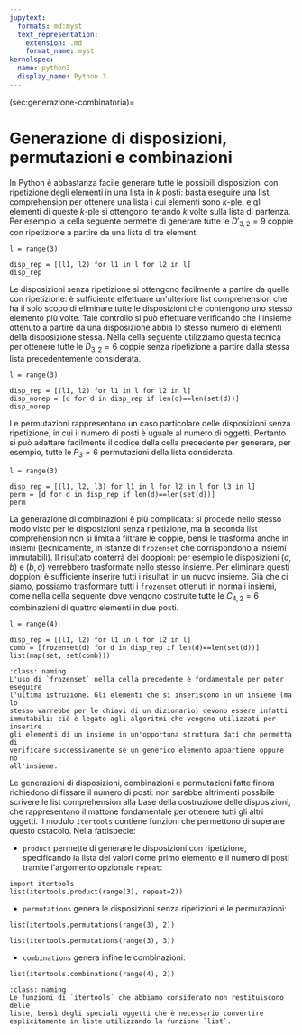 ```yaml
---
jupytext:
  formats: md:myst
  text_representation:
    extension: .md
    format_name: myst
kernelspec:
  name: python3
  display_name: Python 3
---
```


(sec:generazione-combinatoria)=
# Generazione di disposizioni, permutazioni e combinazioni

In Python è abbastanza facile generare tutte le possibili disposizioni con
ripetizione degli elementi in una lista in $k$ posti: basta eseguire una list
comprehension per ottenere una lista i cui elementi sono $k$-ple, e gli
elementi di queste $k$-ple si ottengono iterando $k$ volte sulla lista di
partenza. Per esempio la cella seguente permette di generare tutte le
$D'_{3, 2} = 9$ coppie con ripetizione a partire da una lista di tre elementi

```{code-block} python
l = range(3)

disp_rep = [(l1, l2) for l1 in l for l2 in l]
disp_rep
```

Le disposizioni senza ripetizione si ottengono facilmente a partire da quelle
con ripetizione: è sufficiente effettuare un'ulteriore list comprehension che
ha il solo scopo di eliminare tutte le disposizioni che contengono uno stesso
elemento più volte. Tale controllo si può effettuare verificando che
l'insieme ottenuto a partire da una disposizione abbia lo stesso numero di
elementi della disposizione stessa. Nella cella seguente utilizziamo questa
tecnica per ottenere tutte le $D_{3, 2} = 6$ coppie senza ripetizione a
partire dalla stessa lista precedentemente considerata.

```{code-block} python
l = range(3)

disp_rep = [(l1, l2) for l1 in l for l2 in l]
disp_norep = [d for d in disp_rep if len(d)==len(set(d))]
disp_norep
```

Le permutazioni rappresentano un caso particolare delle disposizioni senza
ripetizione, in cui il numero di posti è uguale al numero di oggetti.
Pertanto si può adattare facilmente il codice della cella precedente per
generare, per esempio, tutte le $P_3 = 6$ permutazioni della lista
considerata.

```{code-block} python
l = range(3)

disp_rep = [(l1, l2, l3) for l1 in l for l2 in l for l3 in l]
perm = [d for d in disp_rep if len(d)==len(set(d))]
perm
```

La generazione di combinazioni è più complicata: si procede nello stesso modo
visto per le disposizioni senza ripetizione, ma la seconda list comprehension
non si limita a filtrare le coppie, bensì le trasforma anche in insiemi
(tecnicamente, in istanze di `frozenset` che corrispondono a insiemi
  immutabili). Il risultato conterrà dei doppioni: per esempio le
  disposizioni $(a, b)$ e $(b, a)$ verrebbero trasformate nello stesso
  insieme. Per eliminare questi doppioni è sufficiente inserire tutti i
  risultati in un nuovo insieme. Già che ci siamo, possiamo trasformare tutti
  i `frozenset` ottenuti in normali insiemi, come nella cella seguente dove
  vengono costruite tutte le $C_{4, 2} = 6$ combinazioni di quattro elementi
  in due posti.

```{code-block} python
l = range(4)

disp_rep = [(l1, l2) for l1 in l for l2 in l]
comb = [frozenset(d) for d in disp_rep if len(d)==len(set(d))]
list(map(set, set(comb)))
```

```{admonition} Nomenclatura
:class: naming
L'uso di `frozenset` nella cella precedente è fondamentale per poter eseguire
l'ultima istruzione. Gli elementi che si inseriscono in un insieme (ma lo
stesso varrebbe per le chiavi di un dizionario) devono essere infatti
immutabili: ciò è legato agli algoritmi che vengono utilizzati per inserire
gli elementi di un insieme in un'opportuna struttura dati che permetta di
verificare successivamente se un generico elemento appartiene oppure no
all'insieme.
```

Le generazioni di disposizioni, combinazioni e permutazioni fatte finora
richiedono di fissare il numero di posti: non sarebbe altrimenti possibile
scrivere le list comprehension alla base della costruzione delle
disposizioni, che rappresentano il mattone fondamentale per ottenere tutti
gli altri oggetti. Il modulo `itertools` contiene funzioni che permettono di
superare questo ostacolo. Nella fattispecie:

- `product` permette di generare le disposizioni con ripetizione,
  specificando la lista dei valori come primo elemento e il numero di posti
  tramite l'argomento opzionale `repeat`:

```{code-block} python
import itertools
list(itertools.product(range(3), repeat=2))
```

- `permutations` genera le disposizioni senza ripetizioni e le permutazioni:

```{code-block} python
list(itertools.permutations(range(3), 2))
```

```{code-block} python
list(itertools.permutations(range(3), 3))
```

- `combinations` genera infine le combinazioni:

```{code-block} python
list(itertools.combinations(range(4), 2))
```

```{admonition} Nomenclatura
:class: naming
Le funzioni di `itertools` che abbiamo considerato non restituiscono delle
liste, bensì degli speciali oggetti che è necessario convertire
esplicitamente in liste utilizzando la funzione `list`.
```
